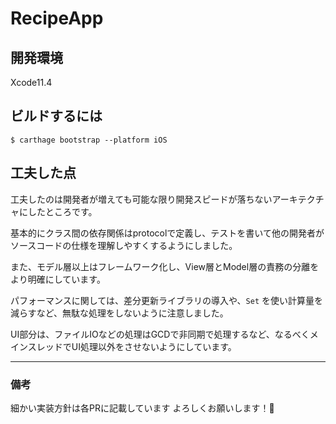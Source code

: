 # RecipeApp

## 開発環境
Xcode11.4

## ビルドするには
`$ carthage bootstrap --platform iOS`

## 工夫した点
工夫したのは開発者が増えても可能な限り開発スピードが落ちないアーキテクチャにしたところです。

基本的にクラス間の依存関係はprotocolで定義し、テストを書いて他の開発者がソースコードの仕様を理解しやすくするようにしました。

また、モデル層以上はフレームワーク化し、View層とModel層の責務の分離をより明確にしています。

パフォーマンスに関しては、差分更新ライブラリの導入や、`Set` を使い計算量を減らすなど、無駄な処理をしないように注意しました。

UI部分は、ファイルIOなどの処理はGCDで非同期で処理するなど、なるべくメインスレッドでUI処理以外をさせないようにしています。

----
### 備考
細かい実装方針は各PRに記載しています
よろしくお願いします！:bow:
